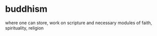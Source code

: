 # buddhism
where one can store, work on scripture and necessary modules of faith, spirituality, religion

